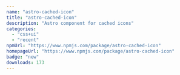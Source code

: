 ```yaml
---
name: "astro-cached-icon"
title: "astro-cached-icon"
description: "Astro component for cached icons"
categories:
  - "css+ui"
  - "recent"
npmUrl: "https://www.npmjs.com/package/astro-cached-icon"
homepageUrl: "https://www.npmjs.com/package/astro-cached-icon"
badge: "new"
downloads: 173
---
```

